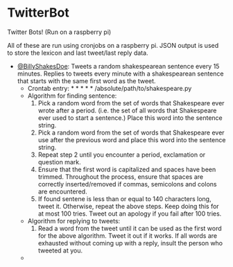 TwitterBot
==========

Twitter Bots! (Run on a raspberry pi)

All of these are run using cronjobs on a raspberry pi. JSON output is used to store the lexicon and last tweet/last reply data.

 - [@BillyShakesDoe](https://twitter.com/BillyShakesDoe): Tweets a random shakespearean sentence every 15 minutes. Replies to tweets every minute with a shakespearean sentence that starts with the same first word as the tweet.
   * Crontab entry: * * * * * /absolute/path/to/shakespeare.py
   * Algorithm for finding sentence:
     1. Pick a random word from the set of words that Shakespeare ever wrote after a period. (i.e. the set of all words that Shakespeare ever used to start a sentence.) Place this word into the sentence string.
     2. Pick a random word from the set of words that Shakespeare ever use after the previous word and place this word into the sentence string.
     3. Repeat step 2 until you encounter a period, exclamation or question mark.
     4. Ensure that the first word is capitalized and spaces have been trimmed. Throughout the process, ensure that spaces are correctly inserted/removed if commas, semicolons and colons are encountered.
     5. If found sentene is less than or equal to 140 characters long, tweet it. Otherwise, repeat the above steps. Keep doing this for at most 100 tries. Tweet out an apology if you fail after 100 tries.
   * Algorithm for replying to tweets:
     1. Read a word from the tweet until it can be used as the first word for the above algorithm. Tweet it out if it works. If all words are exhausted without coming up with a reply, insult the person who tweeted at you.
   * 
